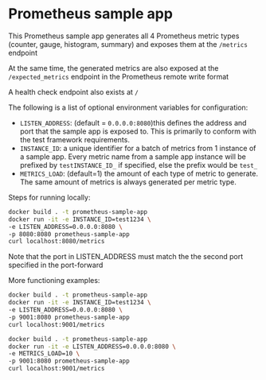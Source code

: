 # Prometheus sample app

This Prometheus sample app generates all 4 Prometheus metric types (counter, gauge, histogram, summary) and exposes them at the `/metrics` endpoint

At the same time, the generated metrics are also exposed at the `/expected_metrics` endpoint in the Prometheus remote write format

A health check endpoint also exists at `/`

The following is a list of optional environment variables for configuration:
* `LISTEN_ADDRESS`: (default = `0.0.0.0:8080`)this defines the address and port that the sample app is exposed to. This is primarily to conform with the test framework requirements.
* `INSTANCE_ID`: a unique identifier for a batch of metrics from 1 instance of a sample app. Every metric name from a sample app instance will be prefixed by `testINSTANCE_ID_` if specified, else the prefix would be `test_`
* `METRICS_LOAD`: (default=1) the amount of each type of metric to generate. The same amount of metrics is always generated per metric type.

Steps for running locally:
```bash
docker build . -t prometheus-sample-app
docker run -it -e INSTANCE_ID=test1234 \
-e LISTEN_ADDRESS=0.0.0.0:8080 \
-p 8080:8080 prometheus-sample-app
curl localhost:8080/metrics
```

Note that the port in LISTEN_ADDRESS must match the the second port specified in the port-forward

More functioning examples:

```bash
docker build . -t prometheus-sample-app
docker run -it -e INSTANCE_ID=test1234 \
-e LISTEN_ADDRESS=0.0.0.0:8080 \
-p 9001:8080 prometheus-sample-app
curl localhost:9001/metrics
```

```bash
docker build . -t prometheus-sample-app
docker run -it -e LISTEN_ADDRESS=0.0.0.0:8080 \
-e METRICS_LOAD=10 \
-p 9001:8080 prometheus-sample-app
curl localhost:9001/metrics
```